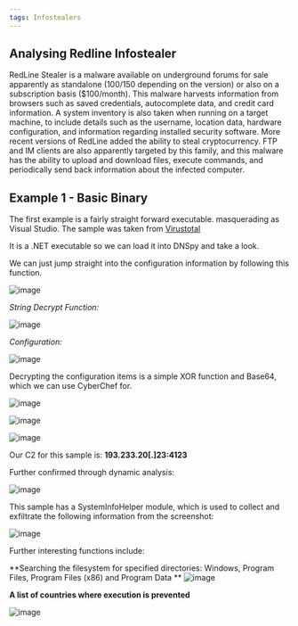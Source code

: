 ```yaml
---
tags: Infostealers
---
```

## Analysing Redline Infostealer

RedLine Stealer is a malware available on underground forums for sale apparently as standalone ($100/$150 depending on the version) or also on a subscription basis ($100/month). This malware harvests information from browsers such as saved credentials, autocomplete data, and credit card information.
A system inventory is also taken when running on a target machine, to include details such as the username, location data, hardware configuration, and information regarding installed security software. More recent versions of RedLine added the ability to steal cryptocurrency.
FTP and IM clients are also apparently targeted by this family, and this malware has the ability to upload and download files, execute commands, and periodically send back information about the infected computer.

## Example 1 - Basic Binary

The first example is a fairly straight forward executable. masquerading as Visual Studio.
The sample was taken from [Virustotal](https://www.virustotal.com/gui/file/00027b455d6cdceaa6f4167761bd6e92db768c183c69504ba9dd6e740c29a7a8)

It is a .NET executable so we can load it into DNSpy and take a look.

We can just jump straight into the configuration information by following this function.

![image](https://github.com/MZHeader/MZHeader.github.io/assets/151963631/2445aa8f-9ab5-421a-8d4a-caebd3091bb7)

_String Decrypt Function:_

![image](https://github.com/MZHeader/MZHeader.github.io/assets/151963631/185621de-4440-4c79-b61e-8b64ad399400)

_Configuration:_

![image](https://github.com/MZHeader/MZHeader.github.io/assets/151963631/0312b01c-c8bb-4ccf-8c54-0b3e6d23e37a)


Decrypting the configuration items is a simple XOR function and Base64, which we can use CyberChef for.

![image](https://github.com/MZHeader/MZHeader.github.io/assets/151963631/8804ae0b-d56f-48ca-b1ec-ba70c7c64760)

![image](https://github.com/MZHeader/MZHeader.github.io/assets/151963631/5041f69d-9224-4b72-9d72-376e63f2a14a)

![image](https://github.com/MZHeader/MZHeader.github.io/assets/151963631/2931cbc6-e5bc-4311-9cee-f055a0aaf956)

Our C2 for this sample is: **193.233.20[.]23:4123**

Further confirmed through dynamic analysis:

![image](https://github.com/MZHeader/MZHeader.github.io/assets/151963631/b901a6d1-fa26-42dc-a06e-f7dc8bde8dec)


This sample has a SystemInfoHelper module, which is used to collect and exfiltrate the following information from the screenshot:

![image](https://github.com/MZHeader/MZHeader.github.io/assets/151963631/2c9ea060-6df2-4810-a814-fbed07f3a73e)

Further interesting functions include:

**Searching the filesystem for specified directories: Windows, Program Files, Program Files (x86) and Program Data
**
![image](https://github.com/MZHeader/MZHeader.github.io/assets/151963631/0b9e592c-b490-4a0e-b135-8612d26a95fe)

**A list of countries where execution is prevented**

![image](https://github.com/MZHeader/MZHeader.github.io/assets/151963631/ee0b8558-4f0a-42ed-9988-75d526cadf6e)










